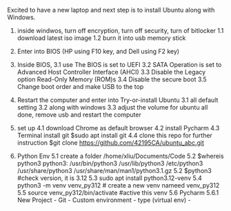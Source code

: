 Excited to have a new laptop and next step is to install Ubuntu along with Windows.
1. inside windwos, turn off encryption, turn off security, turn of bitlocker
1.1 download latest iso image
1.2 burn it into usb memory stick
2. Enter into BIOS (HP using F10 key, and Dell using F2 key)
3. Inside BIOS, 
3.1 use The BIOS is set to UEFI
3.2 SATA Operation is set to Advanced Host Controller Interface (AHCI) 
3.3 Disable the Legacy option Read-Only Memory (ROM)s
3.4 Disable the secure boot 
3.5 Change boot order and make USB to the top
3. Restart the computer and enter into Try-or-install Ubuntu
3.1 all default setting
3.2 along with windows
3.3 adjust the volume for ubuntu
all done, remove usb and restart the computer

4. set up
4.1 download Chrome as default browser
4.2 install Pycharm
4.3 Terminal install git $sudo apt install git
4.4 clone this repo for further instruction $git clone https://github.com/42195CA/ubuntu_abc.git



5. Python Env
5.1 create a folder /home/xliu/Documents/Code
5.2 $whereis python3
python3: /usr/bin/python3 /usr/lib/python3 /etc/python3 /usr/share/python3 /usr/share/man/man1/python3.1.gz
5.2 $python3    #check version, it is 3.12 
5.3 sudo apt install python3.12-venv
5.4 python3 -m venv venv_py312  # create a new venv nameed venv_py312
5.5 source venv_py312/bin/activate #active this venv
5.6 Pycharm 
5.6.1 New Project - Git - Custom environment - type (virtual env) - 
